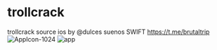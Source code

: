 # trollcrack
trollcrack source ios
by @dulces suenos
SWIFT
https://t.me/brutaltrip
![AppIcon-1024](https://github.com/procodeshiter/trollcrack/assets/146747623/45496e7a-0955-473f-bee3-ff62272d57c7)
![app](https://github.com/procodeshiter/trollcrack/assets/146747623/2b344dd8-5823-4bd3-ae66-f27f29b1b557)
